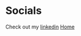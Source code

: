 # Socials
Check out my [linkedin](https://www.linkedin.com/in/brandonejem)
[Home](https://www.Ejem0724.github.io/README.md)
